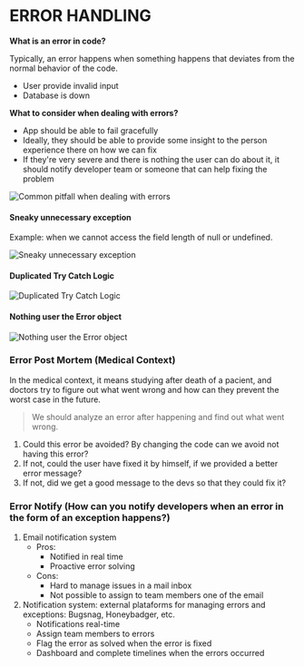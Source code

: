# ERROR HANDLING

**What is an error in code?**

Typically, an error happens when something happens that deviates from the normal behavior of the code.

- User provide invalid input
- Database is down

**What to consider when dealing with errors?**

- App should be able to fail gracefully
- Ideally, they should be able to provide some insight to the person experience there on how we can fix
- If they're very severe and there is nothing the user can do about it, it should notify developer team or someone that can help fixing the problem

![Common pitfall when dealing with errors](https://i.imgur.com/iROQchP.png "Common pitfall when dealing with errors")

#### Sneaky unnecessary exception

Example: when we cannot access the field length of null or undefined.

![Sneaky unnecessary exception](https://i.imgur.com/5Q9Azl8.png "Sneaky unnecessary exception")

#### Duplicated Try Catch Logic

![Duplicated Try Catch Logic](https://i.imgur.com/bnbQ97p.png "Duplicated Try Catch Logic")

#### Nothing user the Error object

![Nothing user the Error object](https://i.imgur.com/O6upYtT.png "Nothing user the Error object")

### Error Post Mortem (Medical Context)

In the medical context, it means studying after death of a pacient, and doctors try to figure out what went wrong and how can they prevent the worst case in the future.

> We should analyze an error after happening and find out what went wrong.

1. Could this error be avoided? By changing the code can we avoid not having this error?
1. If not, could the user have fixed it by himself, if we provided a better error message?
1. If not, did we get a good message to the devs so that they could fix it?

### Error Notify (How can you notify developers when an error in the form of an exception happens?)

1. Email notification system
    - Pros:
        - Notified in real time
        - Proactive error solving
    - Cons:
        - Hard to manage issues in a mail inbox
        - Not possible to assign to team members one of the email
1. Notification system: external plataforms for managing errors and exceptions: Bugsnag, Honeybadger, etc.
    - Notifications real-time
    - Assign team members to errors
    - Flag the error as solved when the error is fixed
    - Dashboard and complete timelines when the errors occurred
